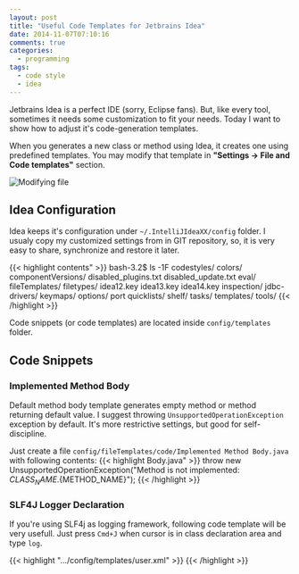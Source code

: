 ```yaml
---
layout: post
title: "Useful Code Templates for Jetbrains Idea"
date: 2014-11-07T07:10:16
comments: true
categories: 
  - programming 
tags:
  - code style
  - idea
---
```


Jetbrains Idea is a perfect IDE (sorry, Eclipse fans).
But, like every tool, sometimes it needs some customization to fit your needs.
Today I want to show how to adjust it's code-generation templates.

When you generates a new class or method using Idea, it creates one using predefined templates.
You may modify that template in **"Settings -> File and Code templates"** section.

![Modifying file](/assets/2014/11/code-templates-for-idea-1.png)
<!-- more -->

## Idea Configuration

Idea keeps it's configuration under `~/.IntelliJIdeaXX/config` folder.
I usualy copy my customized settings from in GIT repository, so, it is very easy to share, synchronize and restore it later.

{{< highlight contents" >}}
bash-3.2$ ls -1F
codestyles/
colors/
componentVersions/
disabled_plugins.txt
disabled_update.txt
eval/
fileTemplates/
filetypes/
idea12.key
idea13.key
idea14.key
inspection/
jdbc-drivers/
keymaps/
options/
port
quicklists/
shelf/
tasks/
templates/
tools/
{{< /highlight >}}

Code snippets (or code templates) are located inside `config/templates` folder.

## Code Snippets

### Implemented Method Body

Default method body template generates empty method or method returning default value.
I suggest throwing `UnsupportedOperationException` exception by default. It's more restrictive settings, but good for self-discipline.

Just create a file `config/fileTemplates/code/Implemented Method Body.java` with following contents:
{{< highlight Body.java" >}}
throw new UnsupportedOperationException("Method is not implemented: ${CLASS_NAME}.${METHOD_NAME}");
{{< /highlight >}}


### SLF4J Logger Declaration

If you're using SLF4j as logging framework, following code template will be very usefull.
Just press ``Cmd+J`` when cursor is in class declaration area and type `log`.

{{< highlight ".../config/templates/user.xml" >}}
<templateSet group="user">
  <template name="log" value="    private final org.slf4j.Logger logger = org.slf4j.LoggerFactory.getLogger($CLASS_NAME$.class);" description="SLF4j Logger Declaration"
 toReformat="true" toShortenFQNames="true" useStaticImport="true">
    <variable name="CLASS_NAME" expression="className()" defaultValue="" alwaysStopAt="true" />
    <context>
      <option name="JAVA_DECLARATION" value="true" />
    </context>
  </template>
</templateSet>
{{< /highlight >}}
